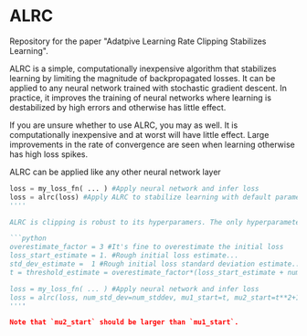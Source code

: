 # ALRC

Repository for the paper "Adatpive Learning Rate Clipping Stabilizes Learning". 

ALRC is a simple, computationally inexpensive algorithm that stabilizes learning by limiting the magnitude of backpropagated losses. It can be applied to any neural network trained with stochastic gradient descent. In practice, it improves the training of neural networks where learning is destabilized by high errors and otherwise has little effect.

If you are unsure whether to use ALRC, you may as well. It is computationally inexpensive and at worst will have little effect. Large improvements in the rate of convergence are seen when learning otherwise has high loss spikes.

ALRC can be applied like any other neural network layer

```python
loss = my_loss_fn( ... ) #Apply neural network and infer loss
loss = alrc(loss) #Apply ALRC to stabilize learning with default parameters
''''

ALRC is clipping is robust to its hyperparamers. The only hyperparameter that needs to be changed is an initial estimate for the threshold a number of standard deviations above the losses. If you're usure, run your neural network for 10+ iterations without ALRC to get an estimate. Anything a bit higher is fine, even if it is more than an order of magnitude too high, as the ALRC will decay it to the correct value.

```python
overestimate_factor = 3 #It's fine to overestimate the initial loss
loss_start_estimate = 1. #Rough initial loss estimate...
std_dev_estimate =  1 #Rough initial loss standard deviation estimate...
t = threshold_estimate = overestimate_factor*(loss_start_estimate + num_stddev*std_dev_estimate)

loss = my_loss_fn( ... ) #Apply neural network and infer loss
loss = alrc(loss, num_std_dev=num_stddev, mu1_start=t, mu2_start=t**2+1) #Apply ALRC
''''

Note that `mu2_start` should be larger than `mu1_start`.
